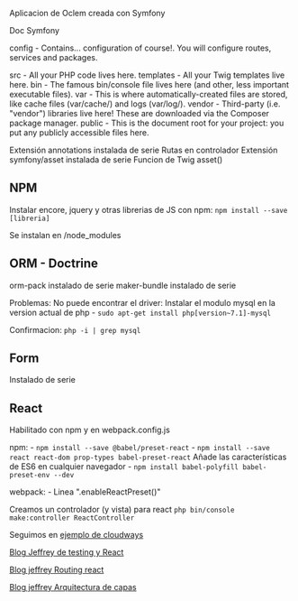 Aplicacion de Oclem creada con Symfony

Doc Symfony

config - Contains... configuration of course!. 
You will configure routes, services and packages. 

src - All your PHP code lives here. 
templates - All your Twig templates live here. 
bin - The famous bin/console file lives here (and other, less important executable files). 
var - This is where automatically-created files are stored, like cache files (var/cache/) and logs (var/log/). 
vendor - Third-party (i.e. "vendor") libraries live here! These are downloaded via the Composer package manager. 
public - This is the document root for your project: you put any publicly accessible files here.

Extensión annotations instalada de serie 
Rutas en controlador Extensión symfony/asset instalada de serie
Funcion de Twig asset()

## NPM

Instalar encore, jquery y otras librerias de JS con npm: `npm install --save [libreria]`

Se instalan en /node_modules

## ORM - Doctrine

orm-pack instalado de serie
maker-bundle instalado de serie

Problemas:
No puede encontrar el driver: Instalar el modulo mysql en la version actual de php - `sudo apt-get install php[version~7.1]-mysql`

Confirmacion: `php -i | grep mysql`

## Form

Instalado de serie

## React

Habilitado con npm y en webpack.config.js

npm:
	- `npm install --save @babel/preset-react`
	- `npm install --save react react-dom prop-types babel-preset-react`
	Añade las características de ES6 en cualquier navegador
	- `npm install babel-polyfill babel-preset-env --dev`

webpack:
	- Linea ".enableReactPreset()"

Creamos un controlador (y vista) para react
`php bin/console make:controller ReactController`

Seguimos en [ejemplo de cloudways](https://www.cloudways.com/blog/symfony-react-using-webpack-encore/)

[Blog Jeffrey de testing y React](https://www.thinktocode.com/2018/06/14/symfony-unit-testing-with-a-database/)

[Blog jeffrey Routing react](https://www.thinktocode.com/2018/06/28/symfony-4-and-reactjs-routing/)

[Blog jeffrey Arquitectura de capas](https://www.thinktocode.com/2018/07/05/layered-architecture/)
